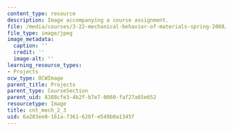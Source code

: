 ```yaml
---
content_type: resource
description: Image accompanying a course assignment.
file: /media/courses/3-22-mechanical-behavior-of-materials-spring-2008/6a203ee0161a7361626fe549b0a1345f_cnt_mech_2_3.jpg
file_type: image/jpeg
image_metadata:
  caption: ''
  credit: ''
  image-alt: ''
learning_resource_types:
- Projects
ocw_type: OCWImage
parent_title: Projects
parent_type: CourseSection
parent_uid: 8388cfe3-4b2f-b7e7-0060-faf27a65e652
resourcetype: Image
title: cnt_mech_2_3
uid: 6a203ee0-161a-7361-626f-e549b0a1345f
---
```

